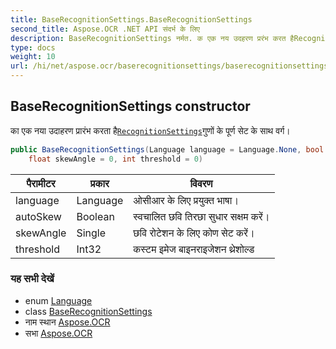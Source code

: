 ```yaml
---
title: BaseRecognitionSettings.BaseRecognitionSettings
second_title: Aspose.OCR .NET API संदर्भ के लिए
description: BaseRecognitionSettings नर्मत. क एक नय उदहरण प्ररंभ करत हैRecognitionSettingsगुणं के पूर्ण सेट के सथ वर्ग
type: docs
weight: 10
url: /hi/net/aspose.ocr/baserecognitionsettings/baserecognitionsettings/
---
```

## BaseRecognitionSettings constructor

का एक नया उदाहरण प्रारंभ करता है[`RecognitionSettings`](../../recognitionsettings/)गुणों के पूर्ण सेट के साथ वर्ग।

```csharp
public BaseRecognitionSettings(Language language = Language.None, bool autoSkew = true, 
    float skewAngle = 0, int threshold = 0)
```

| पैरामीटर | प्रकार | विवरण |
| --- | --- | --- |
| language | Language | ओसीआर के लिए प्रयुक्त भाषा। |
| autoSkew | Boolean | स्वचालित छवि तिरछा सुधार सक्षम करें। |
| skewAngle | Single | छवि रोटेशन के लिए कोण सेट करें। |
| threshold | Int32 | कस्टम इमेज बाइनराइजेशन थ्रेशोल्ड |

### यह सभी देखें

* enum [Language](../../language/)
* class [BaseRecognitionSettings](../)
* नाम स्थान [Aspose.OCR](../../baserecognitionsettings/)
* सभा [Aspose.OCR](../../../)


